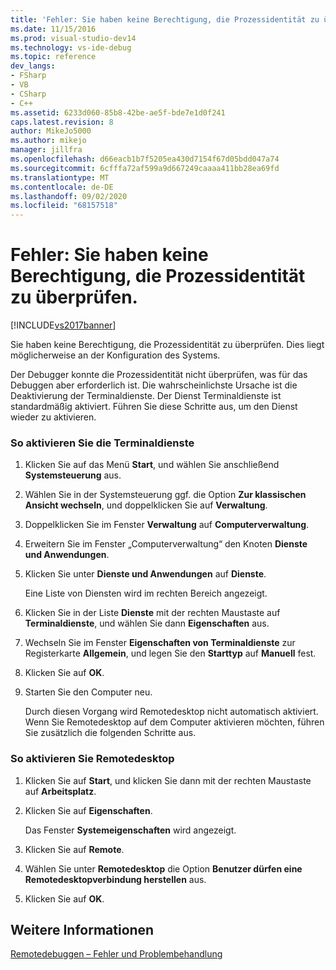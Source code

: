 ```yaml
---
title: 'Fehler: Sie haben keine Berechtigung, die Prozessidentität zu überprüfen | Microsoft-Dokumentation'
ms.date: 11/15/2016
ms.prod: visual-studio-dev14
ms.technology: vs-ide-debug
ms.topic: reference
dev_langs:
- FSharp
- VB
- CSharp
- C++
ms.assetid: 6233d060-85b8-42be-ae5f-bde7e1d0f241
caps.latest.revision: 8
author: MikeJo5000
ms.author: mikejo
manager: jillfra
ms.openlocfilehash: d66eacb1b7f5205ea430d7154f67d05bdd047a74
ms.sourcegitcommit: 6cfffa72af599a9d667249caaaa411bb28ea69fd
ms.translationtype: MT
ms.contentlocale: de-DE
ms.lasthandoff: 09/02/2020
ms.locfileid: "68157518"
---
```

# <a name="error-you-do-not-have-permission-to-inspect-the-process39s-identity"></a>Fehler: Sie haben keine Berechtigung, die Prozessidentität zu überprüfen.
[!INCLUDE[vs2017banner](../includes/vs2017banner.md)]

Sie haben keine Berechtigung, die Prozessidentität zu überprüfen. Dies liegt möglicherweise an der Konfiguration des Systems.  
  
 Der Debugger konnte die Prozessidentität nicht überprüfen, was für das Debuggen aber erforderlich ist. Die wahrscheinlichste Ursache ist die Deaktivierung der Terminaldienste. Der Dienst Terminaldienste ist standardmäßig aktiviert. Führen Sie diese Schritte aus, um den Dienst wieder zu aktivieren.  
  
### <a name="to-enable-terminal-services"></a>So aktivieren Sie die Terminaldienste  
  
1. Klicken Sie auf das Menü **Start**, und wählen Sie anschließend **Systemsteuerung** aus.  
  
2. Wählen Sie in der Systemsteuerung ggf. die Option **Zur klassischen Ansicht wechseln**, und doppelklicken Sie auf **Verwaltung**.  
  
3. Doppelklicken Sie im Fenster **Verwaltung** auf **Computerverwaltung**.  
  
4. Erweitern Sie im Fenster „Computerverwaltung“ den Knoten **Dienste und Anwendungen**.  
  
5. Klicken Sie unter **Dienste und Anwendungen** auf **Dienste**.  
  
     Eine Liste von Diensten wird im rechten Bereich angezeigt.  
  
6. Klicken Sie in der Liste **Dienste** mit der rechten Maustaste auf **Terminaldienste**, und wählen Sie dann **Eigenschaften** aus.  
  
7. Wechseln Sie im Fenster **Eigenschaften von Terminaldienste** zur Registerkarte **Allgemein**, und legen Sie den **Starttyp** auf **Manuell** fest.  
  
8. Klicken Sie auf **OK**.  
  
9. Starten Sie den Computer neu.  
  
     Durch diesen Vorgang wird Remotedesktop nicht automatisch aktiviert. Wenn Sie Remotedesktop auf dem Computer aktivieren möchten, führen Sie zusätzlich die folgenden Schritte aus.  
  
### <a name="to-enable-remote-desktop"></a>So aktivieren Sie Remotedesktop  
  
1. Klicken Sie auf **Start**, und klicken Sie dann mit der rechten Maustaste auf **Arbeitsplatz**.  
  
2. Klicken Sie auf **Eigenschaften**.  
  
     Das Fenster **Systemeigenschaften** wird angezeigt.  
  
3. Klicken Sie auf **Remote**.  
  
4. Wählen Sie unter **Remotedesktop** die Option **Benutzer dürfen eine Remotedesktopverbindung herstellen** aus.  
  
5. Klicken Sie auf **OK**.  
  
## <a name="see-also"></a>Weitere Informationen  
 [Remotedebuggen – Fehler und Problembehandlung](../debugger/remote-debugging-errors-and-troubleshooting.md)
